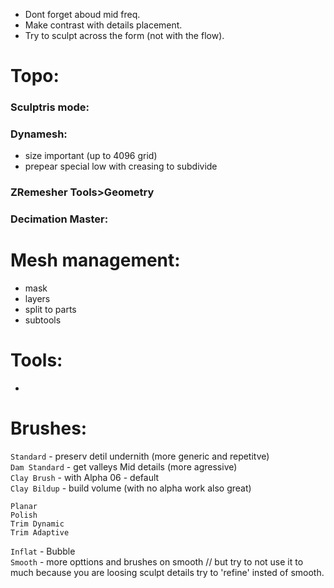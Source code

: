 - Dont forget aboud mid freq.  
- Make contrast with details placement.  
- Try to sculpt across the form (not with the flow).  

# Topo:  
### Sculptris mode:     

### Dynamesh:   
- size important (up to 4096 grid)  
- prepear special low with creasing to subdivide   

### ZRemesher Tools>Geometry  

### Decimation Master:  

# Mesh management:

- mask   
- layers   
- split to parts  
- subtools  

# Tools:
-


# Brushes:
`Standard` - preserv detil undernith (more generic and repetitve)  
`Dam Standard`  - get valleys   Mid details  (more agressive)    
`Clay Brush` - with Alpha 06 - default  
`Clay Bildup` - build volume  (with no alpha work also great)


`Planar`   
`Polish`   
`Trim Dynamic`   
`Trim Adaptive`    
   

`Inflat` - Bubble   
`Smooth` - more opttions and brushes on smooth   // but try to not use it to much because you are loosing sculpt details try to 'refine' insted of smooth.  
